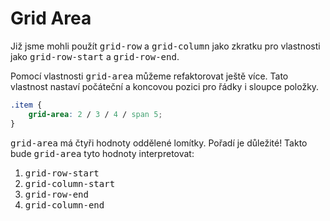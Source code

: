 # Grid Area

Již jsme mohli použít <kbd>grid-row</kbd> a <kbd>grid-column</kbd> jako zkratku pro vlastnosti jako <kbd>grid-row-start</kbd> a <kbd>grid-row-end</kbd>. 

Pomocí vlastnosti <kbd>grid-area</kbd> můžeme refaktorovat ještě více. Tato vlastnost nastaví počáteční a koncovou pozici pro řádky i sloupce položky.

```css
.item {
	grid-area: 2 / 3 / 4 / span 5;
}
```

<kbd>grid-area</kbd> má čtyři hodnoty oddělené lomítky. Pořadí je důležité! Takto bude <kbd>grid-area</kbd> tyto hodnoty interpretovat:

1. <kbd>grid-row-start</kbd>
2. <kbd>grid-column-start</kbd>
3. <kbd>grid-row-end</kbd>
4. <kbd>grid-column-end</kbd>